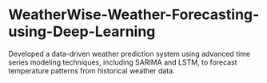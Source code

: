 # WeatherWise-Weather-Forecasting-using-Deep-Learning
Developed a data-driven weather prediction system using advanced time series modeling techniques, including SARIMA and LSTM, to forecast temperature patterns from historical weather data.
